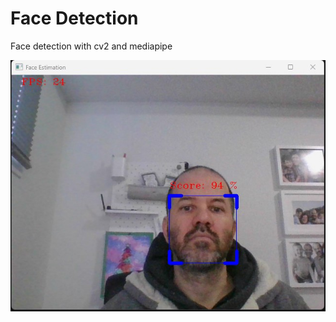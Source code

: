 # Face Detection
Face detection with cv2 and mediapipe

![ScreenShot 1](https://github.com/jorgechavarriaga/FaceDetecton/blob/main/Screenshot-1.jpg)


